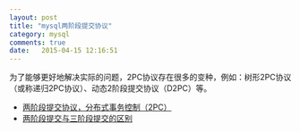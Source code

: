 ```yaml
---
layout: post
title: "mysql两阶段提交协议"
category: mysql
comments: true
date:   2015-04-15 12:16:51
---
```


为了能够更好地解决实际的问题，2PC协议存在很多的变种，例如：树形2PC协议（或称递归2PC协议）、动态2阶段提交协议（D2PC）等。


- [两阶段提交协议，分布式事务控制（2PC）](http://www.2cto.com/database/201411/351097.html)
- [两阶段提交与三阶段提交的区别](http://my.oschina.net/digerl/blog/34139)

